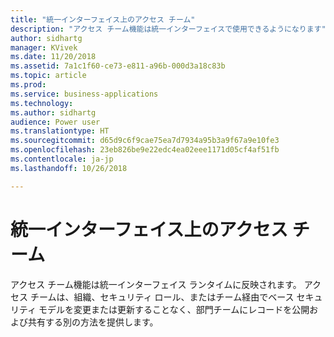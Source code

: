 ```yaml
---
title: "統一インターフェイス上のアクセス チーム"
description: "アクセス チーム機能は統一インターフェイスで使用できるようになります"
author: sidhartg
manager: KVivek
ms.date: 11/20/2018
ms.assetid: 7a1c1f60-ce73-e811-a96b-000d3a18c83b
ms.topic: article
ms.prod: 
ms.service: business-applications
ms.technology: 
ms.author: sidhartg
audience: Power user
ms.translationtype: HT
ms.sourcegitcommit: d65d9c6f9cae75ea7d7934a95b3a9f67a9e10fe3
ms.openlocfilehash: 23eb826be9e22edc4ea02eee1171d05cf4af51fb
ms.contentlocale: ja-jp
ms.lasthandoff: 10/26/2018

---
```

# <a name="access-team-on-unified-interface"></a>統一インターフェイス上のアクセス チーム




アクセス チーム機能は統一インターフェイス ランタイムに反映されます。 アクセス チームは、組織、セキュリティ ロール、またはチーム経由でベース セキュリティ モデルを変更または更新することなく、部門チームにレコードを公開および共有する別の方法を提供します。

